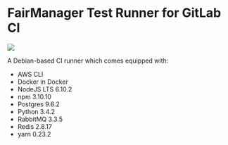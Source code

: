 # FairManager Test Runner for GitLab CI
[![](https://images.microbadger.com/badges/version/fairmanager/gitlab-build-image.svg)](http://microbadger.com/images/fairmanager/gitlab-build-image "Get your own version badge on microbadger.com")

A Debian-based CI runner which comes equipped with:
- AWS CLI
- Docker in Docker
- NodeJS LTS 6.10.2
- npm 3.10.10
- Postgres 9.6.2
- Python 3.4.2
- RabbitMQ 3.3.5
- Redis 2.8.17
- yarn 0.23.2
